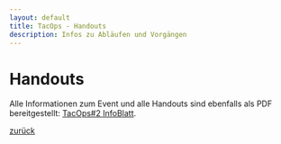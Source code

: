 ```yaml
---
layout: default
title: TacOps - Handouts
description: Infos zu Abläufen und Vorgängen
---
```


# Handouts

Alle Informationen zum Event und alle Handouts sind ebenfalls als PDF bereitgestellt: [TacOps#2 InfoBlatt](https://docs.google.com/document/d/1Z0eIantrP8OMbJXBCQ13SBILN8_I6juDwzkOAYmNtTw/edit#heading=h.l59q0g926vg8).




[zurück](./)
